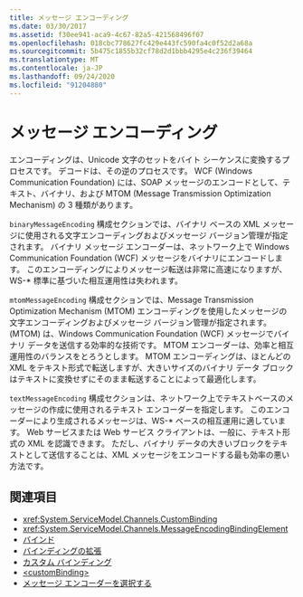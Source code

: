 ```yaml
---
title: メッセージ エンコーディング
ms.date: 03/30/2017
ms.assetid: f30ee941-aca9-4c67-82a5-421568496f07
ms.openlocfilehash: 018cbc778627fc429e443fc590fa4c0f52d2a68a
ms.sourcegitcommit: 5b475c1855b32cf78d2d1bbb4295e4c236f39464
ms.translationtype: MT
ms.contentlocale: ja-JP
ms.lasthandoff: 09/24/2020
ms.locfileid: "91204880"
---
```

# <a name="message-encoding"></a>メッセージ エンコーディング

エンコーディングは、Unicode 文字のセットをバイト シーケンスに変換するプロセスです。 デコードは、その逆のプロセスです。 WCF (Windows Communication Foundation) には、SOAP メッセージのエンコードとして、テキスト、バイナリ、および MTOM (Message Transmission Optimization Mechanism) の 3 種類があります。  
  
 `binaryMessageEncoding` 構成セクションでは、バイナリ ベースの XML メッセージに使用される文字エンコーディングおよびメッセージ バージョン管理が指定されます。 バイナリ メッセージ エンコーダーは、ネットワーク上で Windows Communication Foundation (WCF) メッセージをバイナリにエンコードします。 このエンコーディングによりメッセージ転送は非常に高速になりますが、WS-* 標準に基づいた相互運用性は失われます。  
  
 `mtomMessageEncoding` 構成セクションでは、Message Transmission Optimization Mechanism (MTOM) エンコーディングを使用したメッセージの文字エンコーディングおよびメッセージ バージョン管理が指定されます。 (MTOM) は、Windows Communication Foundation (WCF) メッセージでバイナリ データを送信する効率的な技術です。 MTOM エンコーダーは、効率と相互運用性のバランスをとろうとします。 MTOM エンコーディングは、ほとんどの XML をテキスト形式で転送しますが、大きいサイズのバイナリ データ ブロックはテキストに変換せずにそのまま転送することによって最適化します。  
  
 `textMessageEncoding` 構成セクションは、ネットワーク上でテキストベースのメッセージの作成に使用されるテキスト エンコーダーを指定します。 このエンコーダーにより生成されるメッセージは、WS-* ベースの相互運用に適しています。 Web サービスまたは Web サービス クライアントは、一般に、テキスト形式の XML を認識できます。 ただし、バイナリ データの大きいブロックをテキストとして送信することは、XML メッセージをエンコードする最も効率の悪い方法です。  
  
## <a name="see-also"></a>関連項目

- <xref:System.ServiceModel.Channels.CustomBinding>
- <xref:System.ServiceModel.Channels.MessageEncodingBindingElement>
- [バインド](../../../wcf/bindings.md)
- [バインディングの拡張](../../../wcf/extending/extending-bindings.md)
- [カスタム バインディング](../../../wcf/extending/custom-bindings.md)
- [\<customBinding>](custombinding.md)
- [メッセージ エンコーダーを選択する](../../../wcf/feature-details/choosing-a-message-encoder.md)

